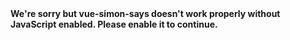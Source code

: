 <!DOCTYPE html><html lang=en><head><meta charset=utf-8><meta http-equiv=X-UA-Compatible content="IE=edge"><meta name=viewport content="width=device-width,initial-scale=1"><link rel=icon href=favicon.ico><title>vue-simon-says</title><link href=css/app.32aecc7d.css rel=preload as=style><link href=js/app.c1ced7b4.js rel=preload as=script><link href=js/chunk-vendors.704bfdf9.js rel=preload as=script><link href=css/app.32aecc7d.css rel=stylesheet></head><body><noscript><strong>We're sorry but vue-simon-says doesn't work properly without JavaScript enabled. Please enable it to continue.</strong></noscript><div id=app></div><script src=js/chunk-vendors.704bfdf9.js></script><script src=js/app.c1ced7b4.js></script></body></html>
